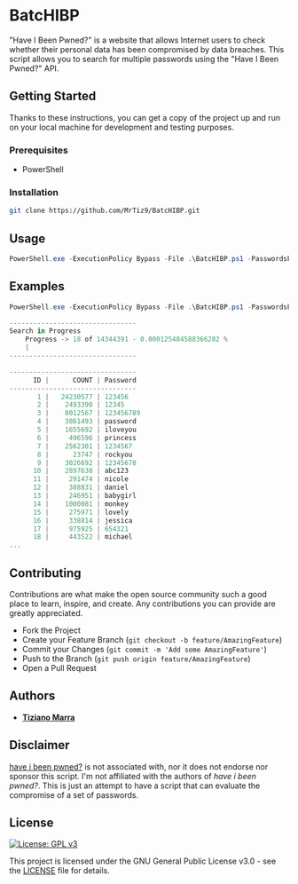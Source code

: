 # BatcHIBP
"Have I Been Pwned?" is a website that allows Internet users to check whether their personal data has been compromised by data breaches. This script allows you to search for multiple passwords using the "Have I Been Pwned?" API.

## Getting Started
Thanks to these instructions, you can get a copy of the project up and run on your local machine for development and testing purposes.

### Prerequisites
- PowerShell

### Installation
```bash
git clone https://github.com/MrTiz9/BatcHIBP.git
```

## Usage
```powershell
PowerShell.exe -ExecutionPolicy Bypass -File .\BatcHIBP.ps1 -PasswordsFile <PasswordsFile>
```

## Examples
```powershell
PowerShell.exe -ExecutionPolicy Bypass -File .\BatcHIBP.ps1 -PasswordsFile C:\Users\MrTiz\Desktop\rockyou.txt

--------------------------------
Search in Progress
    Progress -> 18 of 14344391 - 0.000125484588366282 %
    [                                                                      ]
--------------------------------

--------------------------------
      ID |      COUNT | Password
--------------------------------
       1 |   24230577 | 123456
       2 |    2493390 | 12345
       3 |    8012567 | 123456789
       4 |    3861493 | password
       5 |    1655692 | iloveyou
       6 |     496596 | princess
       7 |    2562301 | 1234567
       8 |      23747 | rockyou
       9 |    3026692 | 12345678
      10 |    2897638 | abc123
      11 |     291474 | nicole
      12 |     388831 | daniel
      13 |     246951 | babygirl
      14 |    1000081 | monkey
      15 |     275971 | lovely
      16 |     338814 | jessica
      17 |     975925 | 654321
      18 |     443522 | michael
...
```

## Contributing

Contributions are what make the open source community such a good place to learn, inspire, and create. Any contributions you can provide are greatly appreciated.

- Fork the Project
- Create your Feature Branch (`git checkout -b feature/AmazingFeature`)
- Commit your Changes (`git commit -m 'Add some AmazingFeature'`)
- Push to the Branch (`git push origin feature/AmazingFeature`)
- Open a Pull Request

## Authors
- **[Tiziano Marra](https://github.com/MrTiz9)**

## Disclaimer
[have i been pwned?](https://haveibeenpwned.com) is not associated with, nor it does not endorse nor sponsor this script. I'm not affiliated with the authors of _have i been pwned?_. This is just an attempt to have a script that can evaluate the compromise of a set of passwords.

## License
[![License: GPL v3](https://img.shields.io/badge/License-GPLv3-blue.svg)](https://www.gnu.org/licenses/gpl-3.0)

This project is licensed under the GNU General Public License v3.0 - see the 
[LICENSE](https://github.com/MrTiz9/BatcHIBP/blob/master/LICENSE) file for details.